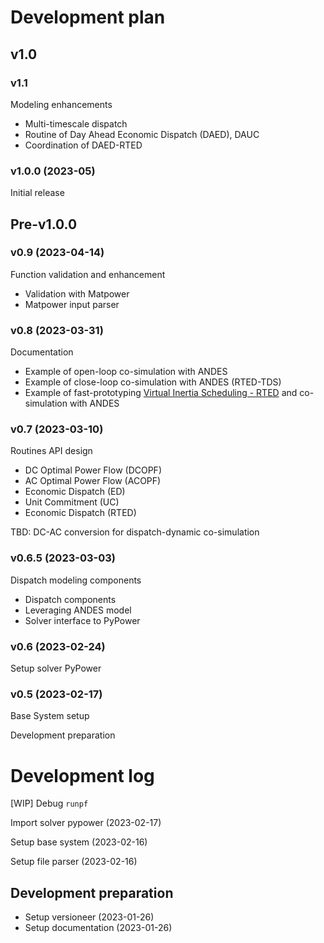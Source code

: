 # Development plan

## v1.0

### v1.1

Modeling enhancements

- Multi-timescale dispatch
- Routine of Day Ahead Economic Dispatch (DAED), DAUC
- Coordination of DAED-RTED

### v1.0.0 (2023-05)

Initial release

## Pre-v1.0.0

### v0.9 (2023-04-14)

Function validation and enhancement

- Validation with Matpower
- Matpower input parser

### v0.8 (2023-03-31)

Documentation

- Example of open-loop co-simulation with ANDES
- Example of close-loop co-simulation with ANDES (RTED-TDS)
- Example of fast-prototyping [Virtual Inertia Scheduling - RTED](https://arxiv.org/abs/2209.06677) and co-simulation with ANDES

### v0.7 (2023-03-10)

Routines API design

- DC Optimal Power Flow (DCOPF)
- AC Optimal Power Flow (ACOPF)
- Economic Dispatch (ED)
- Unit Commitment (UC)
- Economic Dispatch (RTED)

TBD: DC-AC conversion for dispatch-dynamic co-simulation

### v0.6.5 (2023-03-03)

Dispatch modeling components

- Dispatch components
- Leveraging ANDES model
- Solver interface to PyPower

### v0.6 (2023-02-24)

Setup solver PyPower

### v0.5 (2023-02-17)

Base System setup

Development preparation

# Development log

[WIP] Debug ``runpf``

Import solver pypower (2023-02-17)

Setup base system (2023-02-16)

Setup file parser (2023-02-16)

## Development preparation

- Setup versioneer (2023-01-26)
- Setup documentation (2023-01-26)
